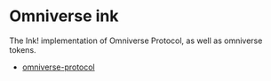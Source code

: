 # Omniverse ink

The Ink! implementation of Omniverse Protocol, as well as omniverse tokens.

- [omniverse-protocol](./omniverse-protocol/)